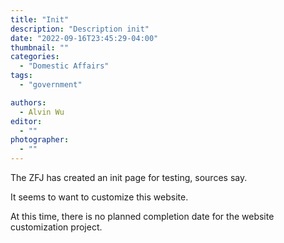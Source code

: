 ```yaml
---
title: "Init"
description: "Description init"
date: "2022-09-16T23:45:29-04:00"
thumbnail: ""
categories:
  - "Domestic Affairs"
tags:
  - "government"

authors:
  - Alvin Wu
editor:
  - ""
photographer:
  - ""
---
```


The ZFJ has created an init page for testing, sources say. 

It seems to want to customize this website. 

At this time, there is no planned completion date for the website customization project. 